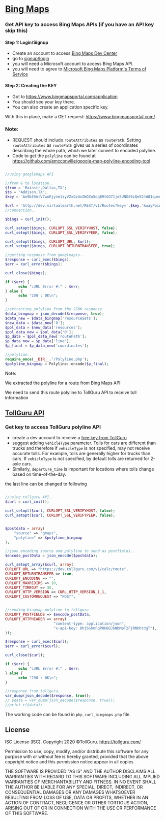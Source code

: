 # [Bing Maps](https://www.bingmapsportal.com/)

### Get API key to access Bing Maps APIs (if you have an API key skip this)
#### Step 1: Login/Signup
* Create an account to access [Bing Maps Dev Center](https://www.bingmapsportal.com/)
* go to [signup/login](https://www.bingmapsportal.com/)
* you will need a Microsoft account to access Bing Maps API.
* you will need to agree to [Microsoft Bing Maps Platform's Terms of Service](https://www.microsoft.com/maps/product/terms.html)

#### Step 2: Creating the KEY
* Got to https://www.bingmapsportal.com/application
* You should see your key there.
* You can also create an application specific key.

With this in place, make a GET request: https://www.bingmapsportal.com/

### Note:
* REQUEST should include `routeAttributes` as `routePath`. Setting `routeAttributes` as `routePath` gives us a series of coordinates describing the whole path, which we later convert to encoded polyline.
* Code to get the `polyline` can be found at https://github.com/emcconville/google-map-polyline-encoding-tool

```php

//using googlemaps API

//from & to location..
$from = 'Mainstr,Dallas,TX';
$to = 'Addison,TX';
$key = 'Ao9bE0ntV7wuRjyne1zyVZxQz4xZWQZu5oqB9tGO71je5UNO89zQe52hW81quvqr';

$url = 'http://dev.virtualearth.net/REST/v1/Routes?key='.$key.'&wayPoint.1='.$from.'&wayPoint.2='.$to.'&routeAttributes=routePath';
//connection..

$bings = curl_init();

curl_setopt($bings, CURLOPT_SSL_VERIFYHOST, false);
curl_setopt($bings, CURLOPT_SSL_VERIFYPEER, false);

curl_setopt($bings, CURLOPT_URL, $url);
curl_setopt($bings, CURLOPT_RETURNTRANSFER, true);

//getting response from googleapis..
$response = curl_exec($bings);
$err = curl_error($bings);

curl_close($bings);

if ($err) {
	  echo "cURL Error #:" . $err;
} else {
	  echo "200 : OK\n";
}

//extracting polyline from the JSON response..
$data_bingmap = json_decode($response, true);
$data_new = $data_bingmap['resourceSets'];
$new_data = $data_new['0'];
$pol_data = $new_data['resources'];
$pol_data_new = $pol_data['0'];
$p_data = $pol_data_new['routePath'];
$p_data_new = $p_data['line'];
$p_final = $p_data_new['coordinates'];

//polyline..
require_once(__DIR__.'/Polyline.php');
$polyline_bingmap = Polyline::encode($p_final);

```

Note:

We extracted the polyline for a route from Bing Maps API

We need to send this route polyline to TollGuru API to receive toll information

## [TollGuru API](https://tollguru.com/developers/docs/)

### Get key to access TollGuru polyline API
* create a dev account to receive a [free key from TollGuru](https://tollguru.com/developers/get-api-key)
* suggest adding `vehicleType` parameter. Tolls for cars are different than trucks and therefore if `vehicleType` is not specified, may not receive accurate tolls. For example, tolls are generally higher for trucks than cars. If `vehicleType` is not specified, by default tolls are returned for 2-axle cars. 
* Similarly, `departure_time` is important for locations where tolls change based on time-of-the-day.

the last line can be changed to following

```php

//using tollguru API..
$curl = curl_init();

curl_setopt($curl, CURLOPT_SSL_VERIFYHOST, false);
curl_setopt($curl, CURLOPT_SSL_VERIFYPEER, false);


$postdata = array(
	"source" => "gmaps",
	"polyline" => $polyline_bingmap
);

//json encoding source and polyline to send as postfields..
$encode_postData = json_encode($postdata);

curl_setopt_array($curl, array(
CURLOPT_URL => "https://dev.tollguru.com/v1/calc/route",
CURLOPT_RETURNTRANSFER => true,
CURLOPT_ENCODING => "",
CURLOPT_MAXREDIRS => 10,
CURLOPT_TIMEOUT => 30,
CURLOPT_HTTP_VERSION => CURL_HTTP_VERSION_1_1,
CURLOPT_CUSTOMREQUEST => "POST",


//sending bingmap polyline to tollguru
CURLOPT_POSTFIELDS => $encode_postData,
CURLOPT_HTTPHEADER => array(
				      "content-type: application/json",
				      "x-api-key: 8hjbGhmFqP8HBQJ6NbMpT2FjRNhhtdgT"),
));

$response = curl_exec($curl);
$err = curl_error($curl);

curl_close($curl);

if ($err) {
	  echo "cURL Error #:" . $err;
} else {
	  echo "200 : OK\n";
}

//response from tollguru..
var_dump(json_decode($response, true));
// $data = var_dump(json_decode($response, true));
//print_r($data);

```

The working code can be found in `php_curl_bingmaps.php` file.

## License
ISC License (ISC). Copyright 2020 &copy;TollGuru. https://tollguru.com/

Permission to use, copy, modify, and/or distribute this software for any purpose with or without fee is hereby granted, provided that the above copyright notice and this permission notice appear in all copies.

THE SOFTWARE IS PROVIDED "AS IS" AND THE AUTHOR DISCLAIMS ALL WARRANTIES WITH REGARD TO THIS SOFTWARE INCLUDING ALL IMPLIED WARRANTIES OF MERCHANTABILITY AND FITNESS. IN NO EVENT SHALL THE AUTHOR BE LIABLE FOR ANY SPECIAL, DIRECT, INDIRECT, OR CONSEQUENTIAL DAMAGES OR ANY DAMAGES WHATSOEVER RESULTING FROM LOSS OF USE, DATA OR PROFITS, WHETHER IN AN ACTION OF CONTRACT, NEGLIGENCE OR OTHER TORTIOUS ACTION, ARISING OUT OF OR IN CONNECTION WITH THE USE OR PERFORMANCE OF THIS SOFTWARE.
